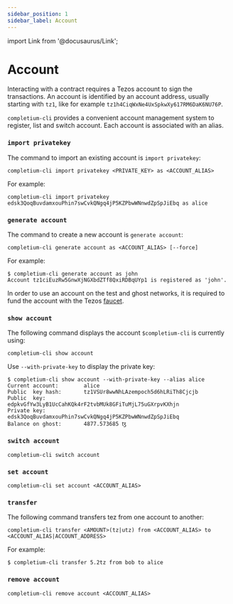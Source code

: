 ```yaml
---
sidebar_position: 1
sidebar_label: Account
---
```

import Link from '@docusaurus/Link';

# Account

Interacting with a contract requires a Tezos account to sign the transactions. An account is identified by an account address, usually starting with `tz1`, like for example `tz1h4CiqWxNe4UxSpkwXy617RM6DaK6NU76P`.

`completium-cli` provides a convenient account management system to register, list and switch account. Each account is associated with an alias.

### `import privatekey`

The command to import an existing account is `import privatekey`:

```completium
completium-cli import privatekey <PRIVATE_KEY> as <ACCOUNT_ALIAS>
```

For example:
```completium
completium-cli import privatekey edsk3QoqBuvdamxouPhin7swCvkQNgq4jP5KZPbwWNnwdZpSpJiEbq as alice
```

### `generate account`

The command to create a new account is `generate account`:

```completium
completium-cli generate account as <ACCOUNT_ALIAS> [--force]
```

For example:
```completium
$ completium-cli generate account as john
Account tz1ciEuzRw5GnwXjNGXbdZTf8QxiRDBqUYp1 is registered as 'john'.
```

In order to use an account on the test and ghost networks, it is required to fund the account with the Tezos [faucet](https://faucet.ghostnet.teztnets.xyz/).

### `show account`

The following command displays the account `$completium-cli` is currently using:

```completium
completium-cli show account
```

Use `--with-private-key` to display the private key:
```completium
$ completium-cli show account --with-private-key --alias alice
Current account:        alice
Public  key hash:       tz1VSUr8wwNhLAzempoch5d6hLRiTh8Cjcjb
Public  key:            edpkvGfYw3LyB1UcCahKQk4rF2tvbMUk8GFiTuMjL75uGXrpvKXhjn
Private key:            edsk3QoqBuvdamxouPhin7swCvkQNgq4jP5KZPbwWNnwdZpSpJiEbq
Balance on ghost:       4877.573685 ꜩ
```

### `switch account`

```completium
completium-cli switch account
```

### `set account`

```completium
completium-cli set account <ACCOUNT_ALIAS>
```

### `transfer`

The following command transfers tez from one account to another:

```completium
completium-cli transfer <AMOUNT>(tz|utz) from <ACCOUNT_ALIAS> to <ACCOUNT_ALIAS|ACCOUNT_ADDRESS>
```

For example:

```completium
$ completium-cli transfer 5.2tz from bob to alice
```

### `remove account`

```completium
completium-cli remove account <ACCOUNT_ALIAS>
```